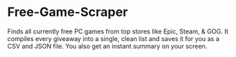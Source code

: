 # Free-Game-Scraper
Finds all currently free PC games from top stores like Epic, Steam, &amp; GOG. It compiles every giveaway into a single, clean list and saves it for you as a CSV and JSON file. You also get an instant summary on your screen.
